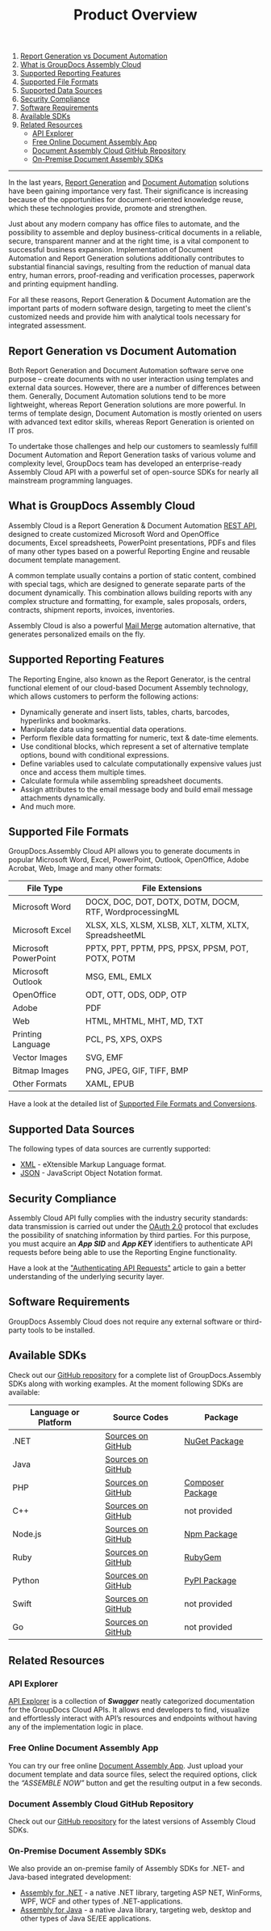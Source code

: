 ﻿---
id: "product-overview"
url: "assembly/getting-started/product-overview"
title: "Product Overview"
weight: 1
productName: "GroupDocs.Assembly Cloud"
description: "Product Overview"
keywords: ""
---

1. [Report Generation vs Document Automation](/assembly/getting-started/product-overview/#report-generation-vs-document-automation)
2. [What is GroupDocs Assembly Cloud](/assembly/getting-started/product-overview/#what-is-groupdocs-assembly-cloud)
3. [Supported Reporting Features](/assembly/getting-started/product-overview/#supported-reporting-features)
4. [Supported File Formats](/assembly/getting-started/product-overview/#supported-file-formats)
5. [Supported Data Sources](/assembly/getting-started/product-overview/#supported-data-sources)
6. [Security Compliance](/assembly/getting-started/product-overview/#security-compliance)
7. [Software Requirements](/assembly/getting-started/product-overview/#software-requirements)
8. [Available SDKs](/assembly/getting-started/product-overview/#available-sdks)
9. [Related Resources](/assembly/getting-started/product-overview/#related-resources)
    * [API Explorer](/assembly/getting-started/product-overview/#api-explorer)
    * [Free Online Document Assembly App](/assembly/getting-started/product-overview/#free-online-document-assembly-app)
    * [Document Assembly Cloud GitHub Repository](/assembly/getting-started/product-overview/#document-assembly-cloud-github-repository)
    * [On-Premise Document Assembly SDKs](/assembly/getting-started/product-overview/#on-premise-document-assembly-sdks)

---

In the last years, [Report Generation](https://en.wikipedia.org/wiki/Report_generator) and [Document Automation](https://en.wikipedia.org/wiki/Document_automation) solutions have been gaining importance very fast. Their significance is increasing because of the opportunities for document-oriented knowledge reuse, which these technologies provide, promote and strengthen.

Just about any modern company has office files to automate, and the possibility to assemble and deploy business-critical documents in a reliable, secure, transparent manner and at the right time, is a vital component to successful business expansion. Implementation of Document Automation and Report Generation solutions additionally contributes to substantial financial savings, resulting from the reduction of manual data entry, human errors, proof-reading and verification processes, paperwork and printing equipment handling.

For all these reasons, Report Generation & Document Automation are the important parts of modern software design, targeting to meet the client's customized needs and provide him with analytical tools necessary for integrated assessment.

## Report Generation vs Document Automation

Both Report Generation and Document Automation software serve one purpose – create documents with no user interaction using templates and external data sources. However, there are a number of differences between them. Generally, Document Automation solutions tend to be more lightweight, whereas Report Generation solutions are more powerful. In terms of template design, Document Automation is mostly oriented on users with advanced text editor skills, whereas Report Generation is oriented on IT pros.

To undertake those challenges and help our customers to seamlessly fulfill Document Automation and Report Generation tasks of various volume and complexity level, GroupDocs team has developed an enterprise-ready Assembly Cloud API with a powerful set of open-source SDKs for nearly all mainstream programming languages.

## What is GroupDocs Assembly Cloud

Assembly Cloud is a Report Generation & Document Automation [REST API](https://apireference.groupdocs.cloud/assembly/), designed to create customized Microsoft Word and OpenOffice documents, Excel spreadsheets, PowerPoint presentations, PDFs and files of many other types based on a powerful Reporting Engine and reusable document template management.

A common template usually contains a portion of static content, combined with special tags, which are designed to generate separate parts of the document dynamically. This combination allows building reports with any complex structure and formatting, for example, sales proposals, orders, contracts, shipment reports, invoices, inventories.

Assembly Cloud is also a powerful [Mail Merge](https://en.wikipedia.org/wiki/Mail_merge) automation alternative, that generates personalized emails on the fly.

## Supported Reporting Features

The Reporting Engine, also known as the Report Generator, is the central functional element of our cloud-based Document Assembly technology, which allows customers to perform the following actions:

* Dynamically generate and insert lists, tables, charts, barcodes, hyperlinks and bookmarks.
* Manipulate data using sequential data operations.
* Perform flexible data formatting for numeric, text & date-time elements.
* Use conditional blocks, which represent a set of alternative template options, bound with conditional expressions.
* Define variables used to calculate computationally expensive values just once and access them multiple times.
* Calculate formula while assembling spreadsheet documents.
* Assign attributes to the email message body and build email message attachments dynamically.
* And much more.

## Supported File Formats

GroupDocs.Assembly Cloud API allows you to generate documents in popular Microsoft Word, Excel, PowerPoint, Outlook, OpenOffice, Adobe Acrobat, Web, Image and many other formats:

| File Type | File Extensions |
| --- | --- |
| Microsoft Word | DOCX, DOC, DOT, DOTX, DOTM, DOCM, RTF, WordprocessingML |
| Microsoft Excel | XLSX, XLS, XLSM, XLSB, XLT, XLTM, XLTX, SpreadsheetML |
| Microsoft PowerPoint | PPTX, PPT, PPTM, PPS, PPSX, PPSM, POT, POTX, POTM |
| Microsoft Outlook | MSG, EML, EMLX |
| OpenOffice | ODT, OTT, ODS, ODP, OTP |
| Adobe | PDF |
| Web | HTML, MHTML, MHT, MD, TXT |
| Printing Language | PCL, PS, XPS, OXPS |
| Vector Images | SVG, EMF |
| Bitmap Images | PNG, JPEG, GIF, TIFF, BMP |
| Other Formats | XAML, EPUB |

Have a look at the detailed list of [Supported File Formats and Conversions](/assembly/getting-started/file-formats/).

## Supported Data Sources

The following types of data sources are currently supported:

* [XML](https://en.wikipedia.org/wiki/XML) - eXtensible Markup Language format.
* [JSON](https://en.wikipedia.org/wiki/JSON) - JavaScript Object Notation format.

## Security Compliance

Assembly Cloud API fully complies with the industry security standards: data transmission is carried out under the [OAuth 2.0](https://en.wikipedia.org/wiki/OAuth) protocol that excludes the possibility of snatching information by third parties. For this purpose, you must acquire an ***App SID*** and ***App KEY*** identifiers to authenticate API requests before being able to use the Reporting Engine functionality.

Have a look at the ["Authenticating API Requests"](https://wiki.groupdocs.cloud/gdtotalcloud/getting-started/overview-rest-api/authenticating-api-requests/) article to gain a better understanding of the underlying security layer.

## Software Requirements

GroupDocs Assembly Cloud does not require any external software or third-party tools to be installed.

## Available SDKs

Check out our [GitHub repository](https://github.com/groupdocs-assembly-cloud/) for a complete list of GroupDocs.Assembly SDKs along with working examples. At the moment following SDKs are available:

| Language or Platform | Source Codes | Package |
| --- | --- | --- |
| .NET | [Sources on GitHub](https://github.com/groupdocs-assembly-cloud/groupdocs-assembly-cloud-dotnet) | [NuGet Package](https://www.nuget.org/packages/GroupDocs.Assembly-Cloud/) |
| Java | [Sources on GitHub](https://github.com/groupdocs-assembly-cloud/groupdocs-assembly-cloud-java) |   |
| PHP | [Sources on GitHub](https://github.com/groupdocs-assembly-cloud/groupdocs-assembly-cloud-php) | [Composer Package](https://packagist.org/packages/groupdocscloud/groupdocs-assembly-cloud) |
| C++ | [Sources on GitHub](https://github.com/groupdocs-assembly-cloud/groupdocs-assembly-cloud-cpp) | not provided |
| Node.js | [Sources on GitHub](https://github.com/groupdocs-assembly-cloud/groupdocs-assembly-cloud-node) | [Npm Package](https://www.npmjs.com/package/groupdocs-assembly-cloud) |
| Ruby | [Sources on GitHub](https://github.com/groupdocs-assembly-cloud/groupdocs-assembly-cloud-ruby) | [RubyGem](https://rubygems.org/gems/groupdocs_assembly_cloud) |
| Python | [Sources on GitHub](https://github.com/groupdocs-assembly-cloud/groupdocs-assembly-cloud-python) | [PyPI Package](https://pypi.org/project/groupdocs-assembly-cloud/) |
| Swift | [Sources on GitHub](https://github.com/groupdocs-assembly-cloud/groupdocs-assembly-cloud-swift) | not provided |
| Go | [Sources on GitHub](https://github.com/groupdocs-assembly-cloud/groupdocs-assembly-cloud-go) | not provided |

## Related Resources

### API Explorer

[API Explorer](https://apireference.groupdocs.cloud/assembly/) is a collection of ***Swagger*** neatly categorized documentation for the GroupDocs Cloud APIs. It allows end developers to find, visualize and effortlessly interact with API’s resources and endpoints without having any of the implementation logic in place.

### Free Online Document Assembly App

You can try our free online [Document Assembly App](https://products.groupdocs.app/assembly/total). Just upload your document template and data source files, select the required options, click the _“ASSEMBLE NOW”_ button and get the resulting output in a few seconds.

### Document Assembly Cloud GitHub Repository

Check out our [GitHub repository](https://github.com/groupdocs-assembly-cloud/) for the latest versions of Assembly Cloud SDKs.

### On-Premise Document Assembly SDKs

We also provide an on-premise family of Assembly SDKs for .NET- and Java-based integrated development:

* [Assembly for .NET](https://products.groupdocs.com/assembly/net) - a native .NET library, targeting ASP NET, WinForms, WPF, WCF and other types of .NET-applications.
* [Assembly for Java](https://products.groupdocs.com/assembly/java) - a native Java library, targeting web, desktop and other types of Java SE/EE applications.
